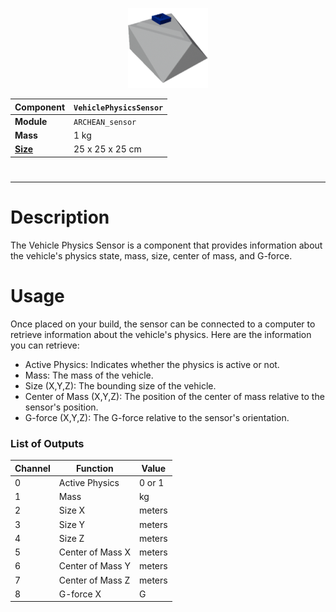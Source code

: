 <p align="center">
    <img src="VehiclePhysicsSensor.png" />
</p>

|Component|`VehiclePhysicsSensor`|
|---|---|
|**Module**|`ARCHEAN_sensor`|
|**Mass**| 1 kg|
|[**Size**](# "Based on the component's occupancy in a fixed 25cm grid.")|25 x 25 x 25 cm|
#

---

# Description
The Vehicle Physics Sensor is a component that provides information about the vehicle's physics state, mass, size, center of mass, and G-force.

# Usage
Once placed on your build, the sensor can be connected to a computer to retrieve information about the vehicle's physics. Here are the information you can retrieve:
- Active Physics: Indicates whether the physics is active or not.
- Mass: The mass of the vehicle.
- Size (X,Y,Z): The bounding size of the vehicle.
- Center of Mass (X,Y,Z): The position of the center of mass relative to the sensor's position.
- G-force (X,Y,Z): The G-force relative to the sensor's orientation.

### List of Outputs
|Channel|Function|Value|
|---|---|---|
|0|Active Physics|0 or 1|
|1|Mass|kg|
|2|Size X|meters|
|3|Size Y|meters|
|4|Size Z|meters|
|5|Center of Mass X|meters|
|6|Center of Mass Y|meters|
|7|Center of Mass Z|meters|
|8|G-force X|G|
